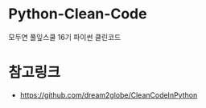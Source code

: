 # Python-Clean-Code
모두연 풀잎스쿨 16기 파이썬 클린코드

# 참고링크
- https://github.com/dream2globe/CleanCodeInPython
